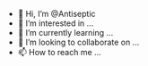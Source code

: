 - 👋 Hi, I’m @Antiseptic
- 👀 I’m interested in ...
- 🌱 I’m currently learning ...
- 💞️ I’m looking to collaborate on ...
- 📫 How to reach me ...

<!---
Antiseptic/Antiseptic is a ✨ special ✨ repository because its `README.md` (this file) appears on your GitHub profile.
You can click the Preview link to take a look at your changes.
--->
